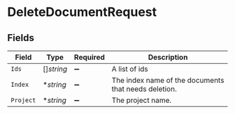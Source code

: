 # DeleteDocumentRequest


## Fields

| Field                                                | Type                                                 | Required                                             | Description                                          |
| ---------------------------------------------------- | ---------------------------------------------------- | ---------------------------------------------------- | ---------------------------------------------------- |
| `Ids`                                                | []*string*                                           | :heavy_minus_sign:                                   | A list of ids                                        |
| `Index`                                              | **string*                                            | :heavy_minus_sign:                                   | The index name of the documents that needs deletion. |
| `Project`                                            | **string*                                            | :heavy_minus_sign:                                   | The project name.                                    |